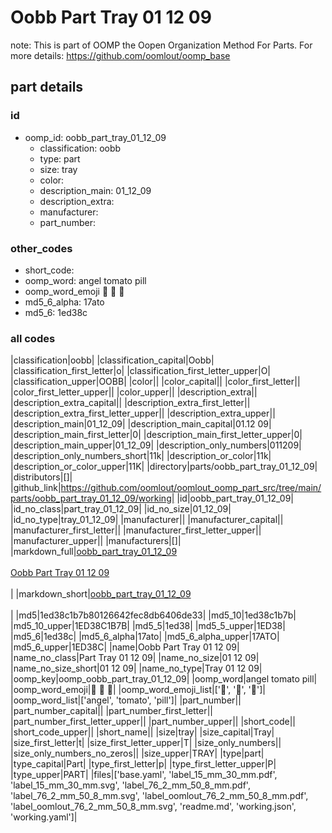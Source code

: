 # Oobb Part Tray 01 12 09  

note: This is part of OOMP the Oopen Organization Method For Parts. For more details: https://github.com/oomlout/oomp_base

##  part details





### id
* oomp_id: oobb_part_tray_01_12_09
  * classification: oobb
  * type: part
  * size: tray
  * color: 
  * description_main: 01_12_09
  * description_extra: 
  * manufacturer: 
  * part_number: 

### other_codes
* short_code: 
* oomp_word: angel tomato pill
* oomp_word_emoji :angel: :tomato: :pill:
* md5_6_alpha: 17ato
* md5_6: 1ed38c

### all codes 
|classification|oobb|
|classification_capital|Oobb|
|classification_first_letter|o|
|classification_first_letter_upper|O|
|classification_upper|OOBB|
|color||
|color_capital||
|color_first_letter||
|color_first_letter_upper||
|color_upper||
|description_extra||
|description_extra_capital||
|description_extra_first_letter||
|description_extra_first_letter_upper||
|description_extra_upper||
|description_main|01_12_09|
|description_main_capital|01.12 09|
|description_main_first_letter|0|
|description_main_first_letter_upper|0|
|description_main_upper|01_12_09|
|description_only_numbers|011209|
|description_only_numbers_short|11k|
|description_or_color|11k|
|description_or_color_upper|11K|
|directory|parts/oobb_part_tray_01_12_09|
|distributors|[]|
|github_link|https://github.com/oomlout/oomlout_oomp_part_src/tree/main/parts/oobb_part_tray_01_12_09/working|
|id|oobb_part_tray_01_12_09|
|id_no_class|part_tray_01_12_09|
|id_no_size|01_12_09|
|id_no_type|tray_01_12_09|
|manufacturer||
|manufacturer_capital||
|manufacturer_first_letter||
|manufacturer_first_letter_upper||
|manufacturer_upper||
|manufacturers|[]|
|markdown_full|[oobb_part_tray_01_12_09](https://github.com/oomlout/oomlout_oomp_part_src/tree/main/parts/oobb_part_tray_01_12_09/working)<br>[](https://github.com/oomlout/oomlout_oomp_part_src/tree/main/parts/oobb_part_tray_01_12_09/working)<br>[Oobb Part Tray 01 12 09](https://github.com/oomlout/oomlout_oomp_part_src/tree/main/parts/oobb_part_tray_01_12_09/working)<br><br>|
|markdown_short|[oobb_part_tray_01_12_09](https://github.com/oomlout/oomlout_oomp_part_src/tree/main/parts/oobb_part_tray_01_12_09/working)<br><br>|
|md5|1ed38c1b7b80126642fec8db6406de33|
|md5_10|1ed38c1b7b|
|md5_10_upper|1ED38C1B7B|
|md5_5|1ed38|
|md5_5_upper|1ED38|
|md5_6|1ed38c|
|md5_6_alpha|17ato|
|md5_6_alpha_upper|17ATO|
|md5_6_upper|1ED38C|
|name|Oobb Part Tray 01 12 09|
|name_no_class|Part Tray 01 12 09|
|name_no_size|01 12 09|
|name_no_size_short|01 12 09|
|name_no_type|Tray 01 12 09|
|oomp_key|oomp_oobb_part_tray_01_12_09|
|oomp_word|angel tomato pill|
|oomp_word_emoji|:angel: :tomato: :pill:|
|oomp_word_emoji_list|[':angel:', ':tomato:', ':pill:']|
|oomp_word_list|['angel', 'tomato', 'pill']|
|part_number||
|part_number_capital||
|part_number_first_letter||
|part_number_first_letter_upper||
|part_number_upper||
|short_code||
|short_code_upper||
|short_name||
|size|tray|
|size_capital|Tray|
|size_first_letter|t|
|size_first_letter_upper|T|
|size_only_numbers||
|size_only_numbers_no_zeros||
|size_upper|TRAY|
|type|part|
|type_capital|Part|
|type_first_letter|p|
|type_first_letter_upper|P|
|type_upper|PART|
|files|['base.yaml', 'label_15_mm_30_mm.pdf', 'label_15_mm_30_mm.svg', 'label_76_2_mm_50_8_mm.pdf', 'label_76_2_mm_50_8_mm.svg', 'label_oomlout_76_2_mm_50_8_mm.pdf', 'label_oomlout_76_2_mm_50_8_mm.svg', 'readme.md', 'working.json', 'working.yaml']|
